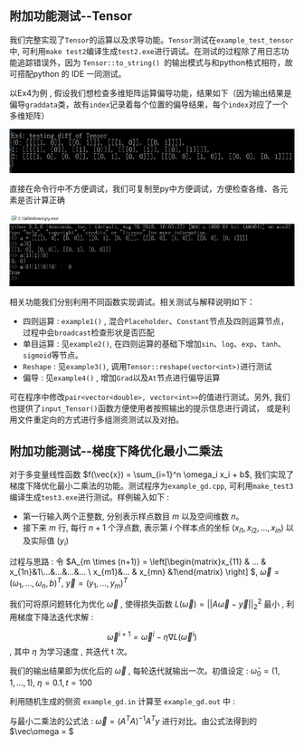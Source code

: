 ## 附加功能测试--Tensor 

我们完整实现了```Tensor```的运算以及求导功能。```Tensor```测试在```example_test_tensor```中, 可利用```make test2```编译生成```test2.exe```进行调试。在测试的过程除了用日志功能追踪错误外，因为 ```Tensor::to_string() ```的输出模式与和python格式相符，故可搭配python 的 IDE 一同测试。

以Ex4为例 , 假设我们想检查多维矩阵运算偏导功能，结果如下（因为输出结果是偏导```graddata```类，故有```index```记录着每个位置的偏导结果，每个```index```对应了一个多维矩阵）

![](Picture_test/tensor1.JPG)

直接在命令行中不方便调试，我们可复制至py中方便调试，方便检查各维、各元素是否计算正确

![](Picture_test/tensor2.JPG)

相关功能我们分别利用不同函数实现调试。相关测试与解释说明如下：

+ 四则运算 : ```example1()``` , 混合```Placeholder```、```Constant```节点及四则运算节点，过程中会```broadcast```检查形状是否匹配
+ 单目运算 : 见```example2()```, 在四则运算的基础下增加```sin```、```log```、```exp```、```tanh```、```sigmoid```等节点。
+ ```Reshape``` : 见```example3()```, 调用```Tensor::reshape(vector<int>)```进行测试
+ 偏导 : 见```example4()``` , 增加```Grad```以及```At```节点进行偏导运算

可在程序中修改```pair<vector<double>, vector<int>>```的值进行测试。另外, 我们也提供了```input_Tensor()```函数方便使用者按照输出的提示信息进行调试， 或是利用文件重定向的方式进行多组测资测试以及对拍。



## 附加功能测试--梯度下降优化最小二乘法

对于多变量线性函数 $f(\vec{x}) = \sum_{i=1}^n \omega_i x_i + b$, 我们实现了梯度下降优化最小二乘法的功能。测试程序为```example_gd.cpp```, 可利用```make_test3```编译生成```test3.exe```进行测试。样例输入如下 : 

+ 第一行输入两个正整数,  分别表示样点数目 $m$ 以及空间维数 $n$。
+ 接下来 $m$ 行, 每行 $n+1$ 个浮点数, 表示第 $i$ 个样本点的坐标 $(x_{i1},x_{i2},...,x_{in})$ 以及实际值 $(y_i)$

过程与思路 : 令 $A_{m \times (n+1)} =  \left[\begin{matrix}x_{11} & ... & x_{1n}&1\\...&...&...&... \\ x_{m1}&... & x_{mn} &1\end{matrix} \right] $,  $\vec\omega = (\omega_1,...,\omega_n, b)^T$, $\vec{y} = (y_1,...,y_m)^T$ 

我们可将原问题转化为优化 $\vec\omega$ , 使得损失函数 $L(\vec\omega) = ||A\vec\omega - \vec{y}||_2^2$  最小 , 利用梯度下降法迭代求解 :

$$\vec\omega^{i+1} =  \vec{\omega}^i  -\eta \nabla L(\vec{\omega}^i)$$ , 其中 $\eta$ 为学习速度 , 共迭代 t 次。



我们的输出结果即为优化后的 $\vec\omega$ , 每轮迭代就输出一次。初值设定 : $\hat\omega_0 = (1,1,...,1)$, $\eta = 0.1, t = 100$

利用随机生成的侧资 ```example_gd.in``` 计算至 ```example_gd.out``` 中 :



与最小二乘法的公式法 :  $\vec\omega = (A^TA)^{-1}A^Ty$  进行对比。由公式法得到的 $\vec\omega = $







